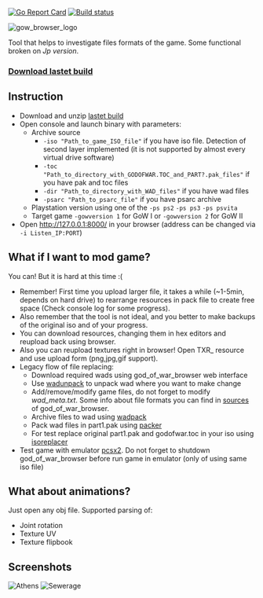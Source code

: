 [![Go Report Card](https://goreportcard.com/badge/github.com/mogaika/god_of_war_browser)](https://goreportcard.com/report/github.com/mogaika/god_of_war_browser)
[![Build status](https://ci.appveyor.com/api/projects/status/n4w8rkn30sl6oqbp/branch/master?svg=true)](https://ci.appveyor.com/project/mogaika/god-of-war-browser/branch/master)

![gow_browser_logo](https://user-images.githubusercontent.com/3680954/28489831-6ec1c660-6edd-11e7-9b08-7c79b20196d8.png)

Tool that helps to investigate files formats of the game.
Some functional broken on *Jp version*.

### [Download lastet build](https://ci.appveyor.com/project/mogaika/god-of-war-browser/branch/master/artifacts)

## Instruction
- Download and unzip [lastet build](https://ci.appveyor.com/project/mogaika/god-of-war-browser/branch/master/artifacts)
- Open console and launch binary with parameters:
  - Archive source
    - ```-iso "Path_to_game_ISO_file"``` if you have iso file. Detection of second layer implemented (it is not supported by almost every virtual drive software)
    - ```-toc "Path_to_directory_with_GODOFWAR.TOC_and_PART?.pak_files"``` if you have pak and toc files
    - ```-dir "Path_to_directory_with_WAD_files"``` if you have wad files
    - ```-psarc "Path_to_psarc_file"``` if you have psarc archive
  - Playstation version using one of the
    ```-ps ps2``` ```-ps ps3``` ```-ps psvita```
  - Target game
    ```-gowversion 1``` for GoW I or ```-gowversion 2``` for GoW II
- Open http://127.0.0.1:8000/ in your browser (address can be changed via ```-i Listen_IP:PORT```)

## What if I want to mod game?
You can! But it is hard at this time :(
- Remember! First time you upload larger file, it takes a while (~1-5min, depends on hard drive) to rearrange resources in pack file to create free space (Check console log for some progress).
- Also remember that the tool is not ideal, and you better to make backups of the original iso and of your progress.
- You can download resources, changing them in hex editors and reupload back using browser.
- Also you can reupload textures right in browser! Open TXR_ resource and use upload form (png,jpg,gif support).
- Legacy flow of file replacing:
  - Download required wads using god_of_war_browser web interface
  - Use [wadunpack](https://github.com/mogaika/god_of_war_browser/tree/master/tools/wadunpack) to unpack wad where you want to make change
  - Add/remove/modify game files, do not forget to modify *wad_meta.txt*. Some info about file formats you can find in [sources](https://github.com/mogaika/god_of_war_browser/tree/master/pack/wad) of god_of_war_browser.
  - Archive files to wad using [wadpack](https://github.com/mogaika/god_of_war_browser/tree/master/tools/wadpack)
  - Pack wad files in part1.pak using [packer](https://github.com/mogaika/god_of_war_browser/tree/master/tools/packer)
  - For test replace original part1.pak and godofwar.toc in your iso using [isoreplacer](https://github.com/mogaika/god_of_war_browser/tree/master/tools/isoreplacer)
- Test game with emulator [pcsx2](https://github.com/PCSX2/pcsx2). Do not forget to shutdown god_of_war_browser before run game in emulator (only of using same iso file)

## What about animations?
Just open any obj file. Supported parsing of:
- Joint rotation
- Texture UV
- Texture flipbook

## Screenshots
![Athens](https://user-images.githubusercontent.com/3680954/28489832-6ec6697c-6edd-11e7-8ead-ed37e3870b15.png)
![Sewerage](https://user-images.githubusercontent.com/3680954/28489833-6ecbfc5c-6edd-11e7-9d63-1ca0b060ddec.png)
